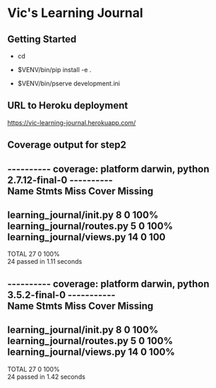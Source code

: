 #  Vic's Learning Journal

Getting Started
---------------

- cd <directory containing this file>

- $VENV/bin/pip install -e .

- $VENV/bin/pserve development.ini

## URL to Heroku deployment
https://vic-learning-journal.herokuapp.com/

## Coverage output for step2  
---------- coverage: platform darwin, python 2.7.12-final-0 ----------  
Name                                   Stmts   Miss  Cover   Missing  
------------------------------------------------------------------------  
learning_journal/__init__.py               8      0   100%  
learning_journal/routes.py                 5      0   100%  
learning_journal/views.py                  14      0   100  
------------------------------------------------------------------------  
TOTAL                                      27      0   100%  
24 passed in 1.11 seconds  


---------- coverage: platform darwin, python 3.5.2-final-0 -----------  
Name                                       Stmts   Miss  Cover   Missing  
------------------------------------------------------------------------  
learning_journal/__init__.py                   8      0   100%  
learning_journal/routes.py                     5      0   100%  
learning_journal/views.py                     14      0   100%  
------------------------------------------------------------------------  
TOTAL                                         27      0   100%  
24 passed in 1.42 seconds
